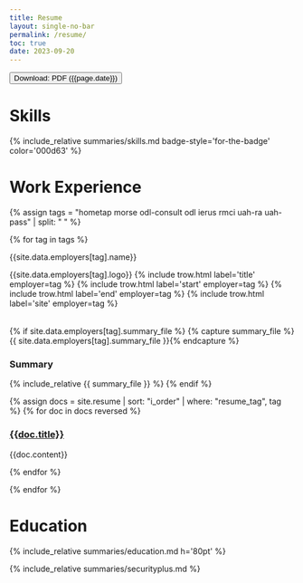 ```yaml
---
title: Resume
layout: single-no-bar
permalink: /resume/
toc: true
date: 2023-09-20
---
```


<a href="/about/assets/pdf/{{page.date}}-resume.pdf" download="{{page.date}}-finney-resume.pdf">
  <button class="btn"><i class="fa fa-download"></i> Download: PDF ({{page.date}})</button>
</a>

# Skills

{% include_relative summaries/skills.md badge-style='for-the-badge' color='000d63' %}

# Work Experience

{% assign tags = "hometap morse odl-consult odl ierus rmci uah-ra uah-pass" | split: " " %}

{% for tag in tags %}

{{site.data.employers[tag].name}}

<div class="row">

<div class="left-col" markdown=1>

<table>
<colgroup>
<col width="30%" />
<col width="70%" />
</colgroup>
<thead>{{site.data.employers[tag].logo}}</thead>
<tbody>
{% include trow.html label='title' employer=tag %}
{% include trow.html label='start' employer=tag %}
{% include trow.html label='end' employer=tag %}
{% include trow.html label='site' employer=tag %}
</tbody>
</table>

</div>
<div class="right-col" markdown=1>

{% if site.data.employers[tag].summary_file %}
{% capture summary_file %}{{ site.data.employers[tag].summary_file }}{% endcapture %}

### Summary

{% include_relative {{ summary_file }} %}
{% endif %}

{% assign docs = site.resume | sort: "i_order" | where: "resume_tag", tag %}
{% for doc in docs reversed %}

### [{{doc.title}}]({{site.baseurl}}/{{doc.url}})

{{doc.content}}

{% endfor %}

</div>
</div>

{% endfor %}

# Education

{% include_relative summaries/education.md h='80pt' %}

{% include_relative summaries/securityplus.md %}

